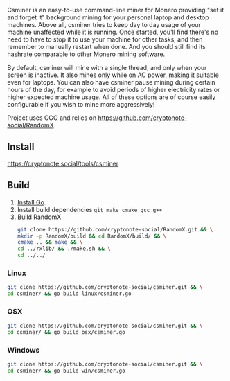 Csminer is an easy-to-use command-line miner for Monero providing "set it and forget it" background mining for your personal laptop and desktop machines. Above all, csminer tries to keep day to day usage of your machine unaffected while it is running. Once started, you'll find there's no need to have to stop it to use your machine for other tasks, and then remember to manually restart when done. And you should still find its hashrate comparable to other Monero mining software.

By default, csminer will mine with a single thread, and only when your screen is inactive. It also mines only while on AC power, making it suitable even for laptops. You can also have csminer pause mining during certain hours of the day, for example to avoid periods of higher electricity rates or higher expected machine usage. All of these options are of course easily configurable if you wish to mine more aggressively! 

Project uses CGO and relies on https://github.com/cryptonote-social/RandomX.


## Install
https://cryptonote.social/tools/csminer

## Build
1. [Install Go](https://go.dev/doc/install).
1. Install build dependencies `git make cmake gcc g++`
1. Build RandomX
    ```sh
    git clone https://github.com/cryptonote-social/RandomX.git && \
    mkdir -p RandomX/build && cd RandomX/build/ && \
    cmake .. && make && \
    cd ../rxlib/ && ./make.sh && \
    cd ../../
    ```

### Linux
```sh
git clone https://github.com/cryptonote-social/csminer.git && \
cd csminer/ && go build linux/csminer.go
```

### OSX
```sh
git clone https://github.com/cryptonote-social/csminer.git && \
cd csminer/ && go build osx/csminer.go
```

### Windows
```sh
git clone https://github.com/cryptonote-social/csminer.git && \
cd csminer/ && go build win/csminer.go
```
